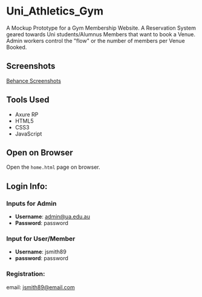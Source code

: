 # Uni_Athletics_Gym
A Mockup Prototype for a Gym Membership Website.
A Reservation System geared towards Uni students/Alumnus Members that want to book a Venue.
Admin workers control the "flow" or the number of members per Venue Booked.

## Screenshots
[Behance Screenshots](https://www.behance.net/gallery/33936300/Uni_Athletics_Gym)

## Tools Used
* Axure RP
* HTML5
* CSS3
* JavaScript

## Open on Browser
Open the `home.html` page on browser.

## Login Info:

### Inputs for Admin

* **Username**: admin@ua.edu.au
* **Password**: password

### Input for User/Member

* **Username**: jsmith89
* **password**: password

### Registration:

email: jsmith89@email.com
